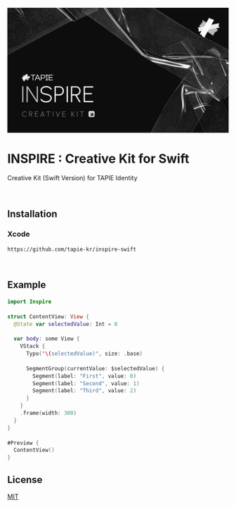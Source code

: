 ![Cover Image](https://github.com/tapie-kr/.github/blob/assets/cover_swift.png)

# INSPIRE : Creative Kit for Swift

Creative Kit (Swift Version) for TAPIE Identity

<br>

## Installation

### Xcode

```
https://github.com/tapie-kr/inspire-swift
```

<br>

## Example

```swift
import Inspire

struct ContentView: View {
  @State var selectedValue: Int = 0

  var body: some View {
    VStack {
      Typo("\(selectedValue)", size: .base)

      SegmentGroup(currentValue: $selectedValue) {
        Segment(label: "First", value: 0)
        Segment(label: "Second", value: 1)
        Segment(label: "Third", value: 2)
      }
    }
    .frame(width: 300)
  }
}

#Preview {
  ContentView()
}
```

## License

[MIT](https://github.com/tapie-kr/inspire/blob/main/LICENSE)
